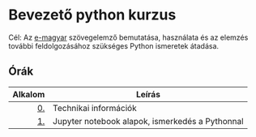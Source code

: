 # Bevezető python kurzus

Cél: Az [e-magyar](http://e-magyar.hu/hu/) szövegelemző bemutatása,
használata és az elemzés további feldolgozásához szükséges Python ismeretek
átadása.

## Órák

| Alkalom | Leírás |
|--------:|--------|
| [0.](https://github.com/mittelholcz/python2020/blob/master/00.intro/)   | Technikai információk |
| [1.](https://github.com/mittelholcz/python2020/blob/master/01.jupyter/) | Jupyter notebook alapok, ismerkedés a Pythonnal |
